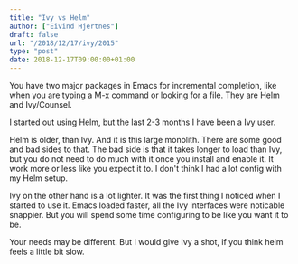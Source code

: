 ```yaml
---
title: "Ivy vs Helm"
author: ["Eivind Hjertnes"]
draft: false
url: "/2018/12/17/ivy/2015"
type: "post"
date: 2018-12-17T09:00:00+01:00
---
```


You have two major packages in Emacs for incremental completion, like
when you are typing a M-x command or looking for a file. They are Helm
and Ivy/Counsel.

I started out using Helm, but the last 2-3 months I have been a Ivy
user.

Helm is older, than Ivy. And it is this large monolith. There are some
good and bad sides to that. The bad side is that it takes longer to load
than Ivy, but you do not need to do much with it once you install and
enable it. It work more or less like you expect it to. I don't think I
had a lot config with my Helm setup.

Ivy on the other hand is a lot lighter. It was the first thing I noticed
when I started to use it. Emacs loaded faster, all the Ivy interfaces
were noticable snappier. But you will spend some time configuring to be
like you want it to be.

Your needs may be different. But I would give Ivy a shot, if you think
helm feels a little bit slow.
